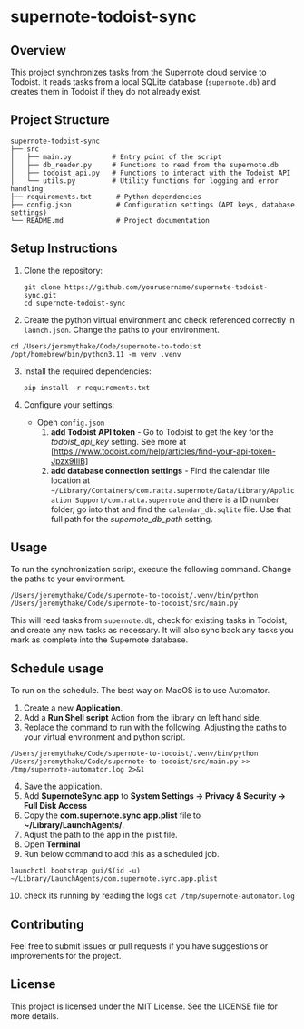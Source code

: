 # supernote-todoist-sync

## Overview
This project synchronizes tasks from the Supernote cloud service to Todoist. It reads tasks from a local SQLite database (`supernote.db`) and creates them in Todoist if they do not already exist.

## Project Structure
```
supernote-todoist-sync
├── src
│   ├── main.py          # Entry point of the script
│   ├── db_reader.py     # Functions to read from the supernote.db
│   ├── todoist_api.py   # Functions to interact with the Todoist API
│   └── utils.py         # Utility functions for logging and error handling
├── requirements.txt      # Python dependencies
├── config.json           # Configuration settings (API keys, database settings)
└── README.md             # Project documentation
```

## Setup Instructions
1. Clone the repository:
   ```
   git clone https://github.com/yourusername/supernote-todoist-sync.git
   cd supernote-todoist-sync
   ```

2. Create the python virtual environment and check referenced correctly in `launch.json`. Change the paths to your environment.

```
cd /Users/jeremythake/Code/supernote-to-todoist
/opt/homebrew/bin/python3.11 -m venv .venv
```

3. Install the required dependencies:
   ```
   pip install -r requirements.txt
   ```

4. Configure your settings:
   - Open `config.json` 
     1. **add Todoist API token** - Go to Todoist to get the key for the *todoist_api_key* setting. See more at [https://www.todoist.com/help/articles/find-your-api-token-Jpzx9IIlB]
     2. **add database connection settings** - Find the calendar file location at `~/Library/Containers/com.ratta.supernote/Data/Library/Application Support/com.ratta.supernote` and there is a ID number folder, go into that and find the `calendar_db.sqlite` file. Use that full path for the *supernote_db_path* setting. 


## Usage
To run the synchronization script, execute the following command. Change the paths to your environment.
```
/Users/jeremythake/Code/supernote-to-todoist/.venv/bin/python /Users/jeremythake/Code/supernote-to-todoist/src/main.py
```

This will read tasks from `supernote.db`, check for existing tasks in Todoist, and create any new tasks as necessary. It will also sync back any tasks you mark as complete into the Supernote database.

## Schedule usage

To run on the schedule. The best way on MacOS is to use Automator. 

1. Create a new **Application**.
2. Add a **Run Shell script** Action from the library on left hand side.
3. Replace the command to run with the following. Adjusting the paths to your virtual environment and python script.

```
/Users/jeremythake/Code/supernote-to-todoist/.venv/bin/python /Users/jeremythake/Code/supernote-to-todoist/src/main.py >> /tmp/supernote-automator.log 2>&1
```
4. Save the application.
5. Add **SupernoteSync.app** to **System Settings → Privacy & Security → Full Disk Access**
6. Copy the **com.supernote.sync.app.plist** file to **~/Library/LaunchAgents/**.
7. Adjust the path to the app in the plist file.
8.  Open **Terminal**
9. Run below command to add this as a scheduled job.

`launchctl bootstrap gui/$(id -u) ~/Library/LaunchAgents/com.supernote.sync.app.plist`

10. check its running by reading the logs
`cat /tmp/supernote-automator.log`

## Contributing
Feel free to submit issues or pull requests if you have suggestions or improvements for the project.

## License
This project is licensed under the MIT License. See the LICENSE file for more details.
